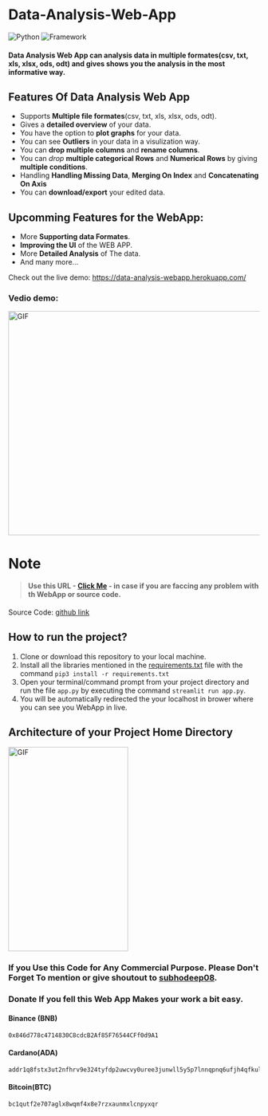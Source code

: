 # Data-Analysis-Web-App

![Python](https://img.shields.io/badge/Python-3.8-blueviolet)
![Framework](https://img.shields.io/badge/Framework-sreamlit-red)


#### **Data Analysis Web App** can analysis data in multiple formates(csv, txt, xls, xlsx, ods, odt) and gives shows you the analysis in the most informative way. 

<!-- hello -->
## Features Of Data Analysis Web App
- Supports **Multiple file formates**(csv, txt, xls, xlsx, ods, odt).
- Gives a **detailed overview** of your data.
- You have the option to **plot graphs** for your data.
- You can see **Outliers** in your data in a visulization way.
- You can **drop multiple columns** and **rename columns**.
- You can *drop* **multiple categorical Rows** and **Numerical Rows** by giving **multiple conditions**.
- Handling **Handling Missing Data**, **Merging On Index** and **Concatenating On Axis**
- You can **download/export** your edited data.

## Upcomming Features for the WebApp:
- More **Supporting data Formates**.
- **Improving the UI** of the WEB APP.
- More **Detailed Analysis** of The data.
- And many more... 


Check out the live demo: https://data-analysis-webapp.herokuapp.com/

### Vedio demo:
<p><img  alt="GIF" src="https://github.com/shubhodeep08/data-science-web-app/blob/master/presentation/vedio.gif" width="800" height="450" /></p>

# Note

> #### Use this URL - [Click Me](https://github.com/shubhodeep08/data-science-web-app/issues/new) - in case if you are faccing any problem with th WebApp or source code.



Source Code: [github link](https://github.com/shubhodeep08/data-science-web-app)


## How to run the project?

1. Clone or download this repository to your local machine.
2. Install all the libraries mentioned in the [requirements.txt](https://github.com/shubhodeep08/data-science-web-app/blob/master/requirements.txt) file with the command `pip3 install -r requirements.txt`
3. Open your terminal/command prompt from your project directory and run the file `app.py` by executing the command `streamlit run app.py`.
4. You will be automatically redirected the your localhost in brower where you can see you WebApp in live.

## Architecture of your Project Home Directory
<p><img  alt="GIF" src="https://github.com/shubhodeep08/files-for-multiplethings/blob/master/rt32.png" width="240" height="410" /></p>


### If you Use this Code for Any Commercial Purpose. Please Don't Forget To mention or give shoutout to [subhodeep08](https://github.com/shubhodeep08).

### Donate If you fell this Web App Makes your work a bit easy.

#### Binance (BNB)
```
0x846d778c4714830C8cdcB2Af85F76544CFf0d9A1
```
#### Cardano(ADA)
```
addr1q8fstx3ut2nfhrv9e324tyfdp2uwcvy0uree3junwll5y5p7lnnqpnq6ufjh4qfkul9tvx49udsnyq7vmst6huvngyss72e63v
```

#### Bitcoin(BTC)
```
bc1qutf2e707aglx8wqmf4x8e7rzxaunmxlcnpyxqr
```
